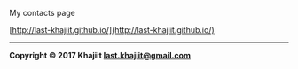 My contacts page

[http://last-khajiit.github.io/](http://last-khajiit.github.io/)



---

**Copyright © 2017 Khajiit <last.khajiit@gmail.com>**
